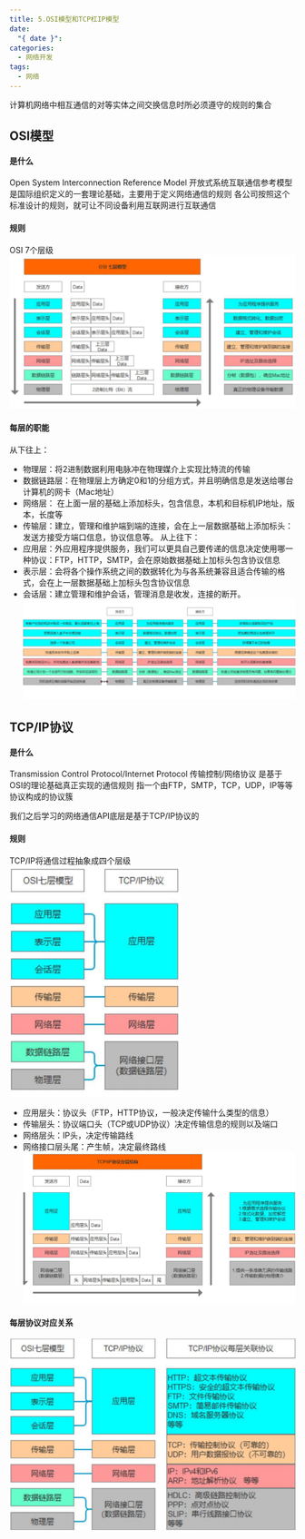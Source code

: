 ```yaml
---
title: 5.OSI模型和TCP杠IP模型
date:
  "{ date }": 
categories:
  - 网络开发
tags:
  - 网络
---
```

计算机网络中相互通信的对等实体之间交换信息时所必须遵守的规则的集合

## OSI模型
#### 是什么
Open System Interconnection Reference Model 开放式系统互联通信参考模型
是国际组织定义的一套理论基础，主要用于定义网络通信的规则
各公司按照这个标准设计的规则，就可让不同设备利用互联网进行互联通信
#### 规则
OSI 7个层级
![](../../img/beishang20250217211547392.png)
#### 每层的职能

从下往上：
- 物理层：将2进制数据利用电脉冲在物理媒介上实现比特流的传输
- 数据链路层：在物理层上方确定0和1的分组方式，并且明确信息是发送给哪台计算机的网卡（Mac地址）
- 网络层： 在上面一层的基础上添加标头，包含信息，本机和目标机IP地址，版本，长度等
- 传输层：建立，管理和维护端到端的连接，会在上一层数据基础上添加标头：发送方接受方端口信息，协议信息等。
从上往下：
- 应用层：外应用程序提供服务，我们可以更具自己要传递的信息决定使用哪一种协议：FTP，HTTP，SMTP，会在原始数据基础上加标头包含协议信息
- 表示层：会将各个操作系统之间的数据转化为与各系统兼容且适合传输的格式，会在上一层数据基础上加标头包含协议信息
- 会话层：建立管理和维护会话，管理消息是收发，连接的断开。
![](../../img/beishang20250217211739224.png)
## TCP/IP协议
#### 是什么
Transmission Control Protocol/Internet Protocol 传输控制/网络协议
是基于OSI的理论基础真正实现的通信规则
指一个由FTP，SMTP，TCP，UDP，IP等等协议构成的协议簇

我们之后学习的网络通信API底层是基于TCP/IP协议的

#### 规则
TCP/IP将通信过程抽象成四个层级
![](../../img/beishang20250218093737099.png)
- 应用层头：协议头（FTP，HTTP协议，一般决定传输什么类型的信息）
- 传输层头：协议端口头（TCP或UDP协议）决定传输信息的规则以及端口
- 网络层头：IP头，决定传输路线
- 网络接口层头尾：产生帧，决定最终路线
![](../../img/beishang20250218094137353.png)

#### 每层协议对应关系
![](../../img/beishang20250218094529761.png)